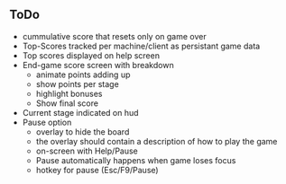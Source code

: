 ## ToDo
 - cummulative score that resets only on game over
 - Top-Scores tracked per machine/client as persistant game data
 - Top scores displayed on help screen
 - End-game score screen with breakdown
   - animate points adding up
   - show points per stage
   - highlight bonuses
   - Show final score
 - Current stage indicated on hud
 - Pause option
   - overlay to hide the board
   - the overlay should contain a description of how to play the game
   - on-screen with Help/Pause
   - Pause automatically happens when game loses focus
   - hotkey for pause (Esc/F9/Pause)
